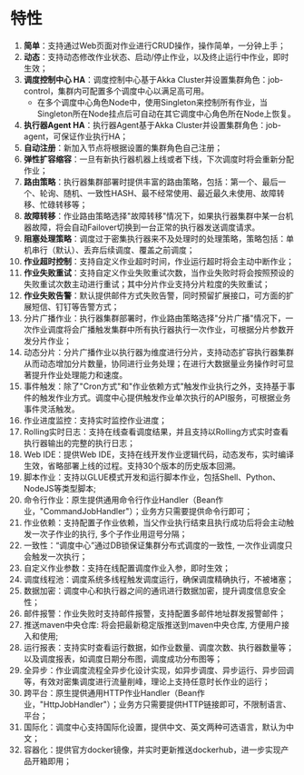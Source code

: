 # 特性

1. **简单**：支持通过Web页面对作业进行CRUD操作，操作简单，一分钟上手；
0. **动态**：支持动态修改作业状态、启动/停止作业，以及终止运行中作业，即时生效；
0. **调度控制中心 HA**：调度控制中心基于Akka Cluster并设置集群角色：job-control，集群内可配置多个调度中心以满足高可用。
    - 在多个调度中心角色Node中，使用Singleton来控制所有作业，当Singleton所在Node挂点后可自动在其它调度中心角色所在Node上恢复。
0. **执行器Agent HA**：执行器Agent基于Akka Cluster并设置集群角色：job-agent，可保证作业执行HA；
0. **自动注册**：新加入节点将根据设置的集群角色自己注册；
0. **弹性扩容缩容**：一旦有新执行器机器上线或者下线，下次调度时将会重新分配作业；
0. **路由策略**：执行器集群部署时提供丰富的路由策略，包括：第一个、最后一个、轮询、随机、一致性HASH、最不经常使用、最近最久未使用、故障转移、忙碌转移等；
0. **故障转移**：作业路由策略选择"故障转移"情况下，如果执行器集群中某一台机器故障，将会自动Failover切换到一台正常的执行器发送调度请求。
0. **阻塞处理策略**：调度过于密集执行器来不及处理时的处理策略，策略包括：单机串行（默认）、丢弃后续调度、覆盖之前调度；
0. **作业超时控制**：支持自定义作业超时时间，作业运行超时将会主动中断作业；
0. **作业失败重试**：支持自定义作业失败重试次数，当作业失败时将会按照预设的失败重试次数主动进行重试；其中分片作业支持分片粒度的失败重试；
0. **作业失败告警**：默认提供邮件方式失败告警，同时预留扩展接口，可方面的扩展短信、钉钉等告警方式；
0. 分片广播作业：执行器集群部署时，作业路由策略选择"分片广播"情况下，一次作业调度将会广播触发集群中所有执行器执行一次作业，可根据分片参数开发分片作业；
0. 动态分片：分片广播作业以执行器为维度进行分片，支持动态扩容执行器集群从而动态增加分片数量，协同进行业务处理；在进行大数据量业务操作时可显著提升作业处理能力和速度。
0. 事件触发：除了"Cron方式"和"作业依赖方式"触发作业执行之外，支持基于事件的触发作业方式。调度中心提供触发作业单次执行的API服务，可根据业务事件灵活触发。
0. 作业进度监控：支持实时监控作业进度；
0. Rolling实时日志：支持在线查看调度结果，并且支持以Rolling方式实时查看执行器输出的完整的执行日志；
0. Web IDE：提供Web IDE，支持在线开发作业逻辑代码，动态发布，实时编译生效，省略部署上线的过程。支持30个版本的历史版本回溯。
0. 脚本作业：支持以GLUE模式开发和运行脚本作业，包括Shell、Python、NodeJS等类型脚本;
0. 命令行作业：原生提供通用命令行作业Handler（Bean作业，"CommandJobHandler"）；业务方只需要提供命令行即可；
0. 作业依赖：支持配置子作业依赖，当父作业执行结束且执行成功后将会主动触发一次子作业的执行, 多个子作业用逗号分隔；
0. 一致性：“调度中心”通过DB锁保证集群分布式调度的一致性, 一次作业调度只会触发一次执行；
0. 自定义作业参数：支持在线配置调度作业入参，即时生效；
0. 调度线程池：调度系统多线程触发调度运行，确保调度精确执行，不被堵塞；
0. 数据加密：调度中心和执行器之间的通讯进行数据加密，提升调度信息安全性；
0. 邮件报警：作业失败时支持邮件报警，支持配置多邮件地址群发报警邮件；
0. 推送maven中央仓库: 将会把最新稳定版推送到maven中央仓库, 方便用户接入和使用;
0. 运行报表：支持实时查看运行数据，如作业数量、调度次数、执行器数量等；以及调度报表，如调度日期分布图，调度成功分布图等；
0. 全异步：作业调度流程全异步化设计实现，如异步调度、异步运行、异步回调等，有效对密集调度进行流量削峰，理论上支持任意时长作业的运行；
0. 跨平台：原生提供通用HTTP作业Handler（Bean作业，"HttpJobHandler"）；业务方只需要提供HTTP链接即可，不限制语言、平台；
0. 国际化：调度中心支持国际化设置，提供中文、英文两种可选语言，默认为中文；
0. 容器化：提供官方docker镜像，并实时更新推送dockerhub，进一步实现产品开箱即用；
